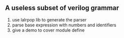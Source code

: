 ## A useless subset of verilog grammar

1. use lalrpop lib to generate the parser
2. parse base expression with numbers and identifiers
3. give a demo to cover module define
